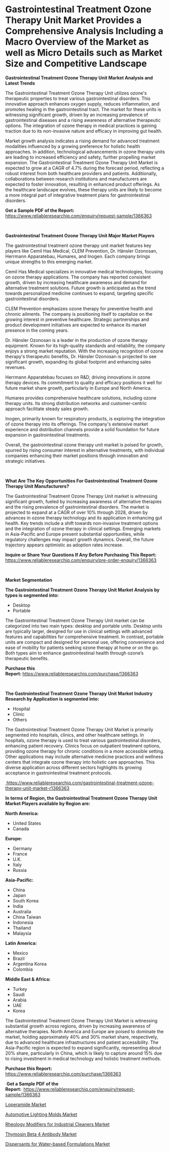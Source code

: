 <p><h1>Gastrointestinal Treatment Ozone Therapy Unit Market Provides a Comprehensive Analysis Including a Macro Overview of the Market as well as Micro Details such as Market Size and Competitive Landscape</h1></p><p><strong>Gastrointestinal Treatment Ozone Therapy Unit Market Analysis and Latest Trends</strong></p>
<p><p>The Gastrointestinal Treatment Ozone Therapy Unit utilizes ozone's therapeutic properties to treat various gastrointestinal disorders. This innovative approach enhances oxygen supply, reduces inflammation, and promotes healing in the gastrointestinal tract. The market for these units is witnessing significant growth, driven by an increasing prevalence of gastrointestinal diseases and a rising awareness of alternative therapeutic options. The integration of ozone therapy in medical practices is gaining traction due to its non-invasive nature and efficacy in improving gut health.</p><p>Market growth analysis indicates a rising demand for advanced treatment modalities influenced by a growing preference for holistic health approaches. In addition, technological advancements in ozone therapy units are leading to increased efficiency and safety, further propelling market expansion. The Gastrointestinal Treatment Ozone Therapy Unit Market is expected to grow at a CAGR of 4.7% during the forecast period, reflecting a robust interest from both healthcare providers and patients. Additionally, collaborations between research institutions and manufacturers are expected to foster innovation, resulting in enhanced product offerings. As the healthcare landscape evolves, these therapy units are likely to become a more integral part of integrative treatment plans for gastrointestinal disorders.</p></p>
<p><strong>Get a Sample PDF of the Report:&nbsp;</strong> <a href="https://www.reliableresearchiq.com/enquiry/request-sample/1366363">https://www.reliableresearchiq.com/enquiry/request-sample/1366363</a></p>
<p>&nbsp;</p>
<p><strong>Gastrointestinal Treatment Ozone Therapy Unit Major Market Players</strong></p>
<p><p>The gastrointestinal treatment ozone therapy unit market features key players like Cemil Has Medical, CLEM Prevention, Dr. Hänsler Ozonosan, Herrmann Apparatebau, Humares, and Inogen. Each company brings unique strengths to this emerging market.</p><p>Cemil Has Medical specializes in innovative medical technologies, focusing on ozone therapy applications. The company has reported consistent growth, driven by increasing healthcare awareness and demand for alternative treatment solutions. Future growth is anticipated as the trend towards personalized medicine continues to expand, targeting specific gastrointestinal disorders.</p><p>CLEM Prevention emphasizes ozone therapy for preventive health and chronic ailments. The company is positioning itself to capitalize on the growing interest in preventive healthcare. Strategic partnerships and product development initiatives are expected to enhance its market presence in the coming years.</p><p>Dr. Hänsler Ozonosan is a leader in the production of ozone therapy equipment. Known for its high-quality standards and reliability, the company enjoys a strong market reputation. With the increasing recognition of ozone therapy's therapeutic benefits, Dr. Hänsler Ozonosan is projected to see significant growth, expanding its global footprint and enhancing sales revenues.</p><p>Herrmann Apparatebau focuses on R&D, driving innovations in ozone therapy devices. Its commitment to quality and efficacy positions it well for future market share growth, particularly in Europe and North America.</p><p>Humares provides comprehensive healthcare solutions, including ozone therapy units. Its strong distribution networks and customer-centric approach facilitate steady sales growth.</p><p>Inogen, primarily known for respiratory products, is exploring the integration of ozone therapy into its offerings. The company's extensive market experience and distribution channels provide a solid foundation for future expansion in gastrointestinal treatments.</p><p>Overall, the gastrointestinal ozone therapy unit market is poised for growth, spurred by rising consumer interest in alternative treatments, with individual companies enhancing their market positions through innovation and strategic initiatives.</p></p>
<p>&nbsp;</p>
<p><strong>What Are The Key Opportunities For Gastrointestinal Treatment Ozone Therapy Unit Manufacturers?</strong></p>
<p><p>The Gastrointestinal Treatment Ozone Therapy Unit market is witnessing significant growth, fueled by increasing awareness of alternative therapies and the rising prevalence of gastrointestinal disorders. The market is projected to expand at a CAGR of over 10% through 2028, driven by advances in ozone therapy technology and its application in enhancing gut health. Key trends include a shift towards non-invasive treatment options and the integration of ozone therapy in clinical settings. Emerging markets in Asia-Pacific and Europe present substantial opportunities, while regulatory challenges may impact growth dynamics. Overall, the future trajectory appears optimistic as adoption rates increase.</p></p>
<p><strong>Inquire or Share Your Questions If Any Before Purchasing This Report:</strong> <a href="https://www.reliableresearchiq.com/enquiry/pre-order-enquiry/1366363">https://www.reliableresearchiq.com/enquiry/pre-order-enquiry/1366363</a></p>
<p>&nbsp;</p>
<p><strong>Market Segmentation</strong></p>
<p><strong>The Gastrointestinal Treatment Ozone Therapy Unit Market Analysis by types is segmented into:</strong></p>
<p><ul><li>Desktop</li><li>Portable</li></ul></p>
<p><p>The Gastrointestinal Treatment Ozone Therapy Unit market can be categorized into two main types: desktop and portable units. Desktop units are typically larger, designed for use in clinical settings with advanced features and capabilities for comprehensive treatment. In contrast, portable units are compact and designed for personal use, offering convenience and ease of mobility for patients seeking ozone therapy at home or on the go. Both types aim to enhance gastrointestinal health through ozone’s therapeutic benefits.</p></p>
<p><strong>Purchase this Report:&nbsp;</strong><a href="https://www.reliableresearchiq.com/purchase/1366363">https://www.reliableresearchiq.com/purchase/1366363</a></p>
<p>&nbsp;</p>
<p><strong>The Gastrointestinal Treatment Ozone Therapy Unit Market Industry Research by Application is segmented into:</strong></p>
<p><ul><li>Hospital</li><li>Clinic</li><li>Others</li></ul></p>
<p><p>The Gastrointestinal Treatment Ozone Therapy Unit Market is primarily segmented into hospitals, clinics, and other healthcare settings. In hospitals, ozone therapy is used to treat various gastrointestinal disorders, enhancing patient recovery. Clinics focus on outpatient treatment options, providing ozone therapy for chronic conditions in a more accessible setting. Other applications may include alternative medicine practices and wellness centers that integrate ozone therapy into holistic care approaches. This diverse application across different sectors highlights its growing acceptance in gastrointestinal treatment protocols.</p></p>
<p><a href="https://www.reliableresearchiq.com/gastrointestinal-treatment-ozone-therapy-unit-market-r1366363">&nbsp;https://www.reliableresearchiq.com/gastrointestinal-treatment-ozone-therapy-unit-market-r1366363</a></p>
<p><strong>In terms of Region, the Gastrointestinal Treatment Ozone Therapy Unit Market Players available by Region are:</strong></p>
<p>
    <p> <strong> North America: </strong>
        <ul>
            <li>United States</li>
            <li>Canada</li>
        </ul>
        </p> 
    <p> <strong> Europe: </strong>
        <ul>
            <li>Germany</li>
            <li>France</li>
            <li>U.K.</li>
            <li>Italy</li>
            <li>Russia</li>
        </ul>
        </p> 
    <p> <strong> Asia-Pacific: </strong>
        <ul>
            <li>China</li>
            <li>Japan</li>
            <li>South Korea</li>
            <li>India</li>
            <li>Australia</li>
            <li>China Taiwan</li>
            <li>Indonesia</li>
            <li>Thailand</li>
            <li>Malaysia</li>
        </ul>
        </p> 
    <p> <strong> Latin America: </strong>
        <ul>
            <li>Mexico</li>
            <li>Brazil</li>
            <li>Argentina Korea</li>
            <li>Colombia</li>
        </ul>
        </p> 
    <p> <strong> Middle East & Africa: </strong>
        <ul>
            <li>Turkey</li>
            <li>Saudi</li>
            <li>Arabia</li>
            <li>UAE</li>
            <li>Korea</li>
        </ul>
    </p>
    </p>
<p><p>The Gastrointestinal Treatment Ozone Therapy Unit Market is witnessing substantial growth across regions, driven by increasing awareness of alternative therapies. North America and Europe are poised to dominate the market, holding approximately 40% and 30% market share, respectively, due to advanced healthcare infrastructures and patient accessibility. The Asia-Pacific region is expected to expand significantly, representing about 20% share, particularly in China, which is likely to capture around 15% due to rising investment in medical technology and holistic treatment methods.</p></p>
<p><strong>Purchase this Report: </strong><a href="https://www.reliableresearchiq.com/purchase/1366363">https://www.reliableresearchiq.com/purchase/1366363</a></p>
<p>&nbsp;<strong>Get a Sample PDF of the Report:&nbsp;&nbsp;</strong><a href="https://www.reliableresearchiq.com/enquiry/request-sample/1366363">https://www.reliableresearchiq.com/enquiry/request-sample/1366363</a></p>
<p><strong></strong></p>
<p><p><a href="https://www.linkedin.com/pulse/insights-loperamide-industry-market-financial-status-size-7ipxf?trackingId=V0JdHuIdQjeJqSVUi9thMA%3D%3D">Loperamide Market</a></p><p><a href="https://github.com/MelgarBasny/Market-Research-Report-List-1/blob/main/automotive-lighting-molds-market.md">Automotive Lighting Molds Market</a></p><p><a href="https://issuu.com/reportprime-2/docs/rheology-modifiers-for-industrial-c_bca817b2e2f6ec">Rheology Modifiers for Industrial Cleaners Market</a></p><p><a href="https://www.linkedin.com/pulse/thymosin-beta-4-antibody-market-size-growth-industry-analysis-ku8lf?trackingId=XhwQnlKSTxiHPgt0nZoTnQ%3D%3D">Thymosin Beta 4 Antibody Market</a></p><p><a href="https://issuu.com/reportprime-2/docs/dispersants-for-water-based-formula_1f0d84dcacbe88">Dispersants for Water-based Formulations Market</a></p></p>